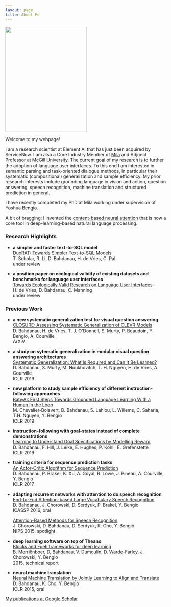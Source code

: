 ```yaml
---
layout: page
title: About Me
---
```


<img src='{{site.baseurl}}/downloads/headshot.jpg' width='255' height='330'>

Welcome to my webpage! 

I am a research scientist at Element AI that has just been acquired by ServiceNow. I am also a Core Industry Member of [Mila](https://mila.quebec/) and Adjunct Professor at [McGill University](https://www.mcgill.ca/). The current goal of my research is to further the adoption of language user interfaces. To this
end I am interested in semantic parsing and task-oriented dialogue methods, in particular their systematic (compositional) generalization and sample efficiency. My prior research interests include grounding language in vision and action, question answering, speech recognition, machine translation and structured prediction in general. 

I have recently completed my PhD at Mila working under supervision of Yoshua Bengio. 

A bit of bragging: I invented the 
[content-based neural attention](https://arxiv.org/abs/1409.0473) that is now a core tool in deep-learning-based natural language processing.

### Research Highlights

- **a simpler and faster text-to-SQL model** <br>
  [DuoRAT: Towards Simpler Text-to-SQL Models](https://arxiv.org/abs/2010.11119) <br>
    T. Scholar, R. Li, D. Bahdanau, H. de Vries, C. Pal <br>
    under review

- **a position paper on ecological validity of existing datasets and benchmarks for language user interfaces** <br>
  [Towards Ecologically Valid Research on Language User Interfaces](https://arxiv.org/abs/2007.14435) <br>
    H. de Vries, D. Bahdanau, C. Manning <br>
    under review

### Previous Work 

- **a new systematic generalization test for visual question answering** <br>
  [CLOSURE: Assessing Systematic Generalization of CLEVR Models](https://arxiv.org/abs/1912.05783) <br>
    D. Bahdanau, H. de Vries, T. J. O'Donnell, S. Murty, P. Beaudoin, Y. Bengio, A. Courville <br>
    ArXiV

- **a study on sytematic generalization in modular visual question answering architectures** <br> 
  [Systematic Generalization: What Is Required and Can It Be Learned?](https://arxiv.org/abs/1811.12889) <br>
    D. Bahdanau, S. Murty, M. Noukhovitch, T. H. Nguyen, H. de Vries, A. Courville <br>
    ICLR 2019

- **new platform to study sample efficiency of different instruction-following approaches** <br>
  [BabyAI: First Steps Towards Grounded Language Learning With a Human In the Loop](https://arxiv.org/abs/1810.08272) <br>
    M. Chevalier-Boisvert, D. Bahdanau, S. Lahlou, L. Willems, C. Saharia, T.H. Nguyen, Y. Bengio <br>
    ICLR 2019

- **instruction-following with goal-states instead of complete demonstrations** <br>
  [Learning to Understand Goal Specifications by Modelling Reward](https://arxiv.org/pdf/1806.01946.pdf) <br>
    D. Bahdanau, F. Hill, J. Leike, E. Hughes, P. Kohli, E. Grefenstette  <br>
    ICLR 2019

- **training criteria for sequence prediction tasks** <br>
  [An Actor-Critic Algorithm for Sequence Prediction](https://arxiv.org/abs/1607.07086) <br>
    D. Bahdanau, P. Brakel, K. Xu, A. Goyal, R. Lowe, J. Pineau, A. Courville, Y. Bengio <br>
    ICLR 2017

- **adapting recurrent networks with attention to do speech recognition** <br>
  [End-to-End Attention-based Large Vocabulary Speech Recognition](https://arxiv.org/abs/1508.04395) <br>
    D. Bahdanau, J. Chorowski, D. Serdyuk, P. Brakel, Y. Bengio <br>
    ICASSP 2016, oral

  [Attention-Based Methods for Speech Recognition](https://arxiv.org/abs/1506.07503) <br>
    J. Chorowski, D. Bahdanau, D. Serdyuk, K. Cho, Y. Bengio <br>
    NIPS 2015, spotlight
- **deep learning software on top of Theano** <br>
  [Blocks and Fuel: frameworks for deep learning](http://arxiv.org/pdf/1506.00619) <br>
    B. Merriënboer, D, Bahdanau, V. Dumoulin, D. Warde-Farley, J. Chorowski, Y. Bengio <br>
    2015, technical report
- **neural machine translation** <br>
  [Neural Machine Translation by Jointly Learning to Align and Translate](https://arxiv.org/abs/1409.0473) <br>
    D. Bahdanau, K. Cho, Y. Bengio <br>
    ICLR 2015, oral

[My publications at Google Scholar](https://scholar.google.de/citations?user=Nq0dVMcAAAAJ&hl=de&oi=ao)
